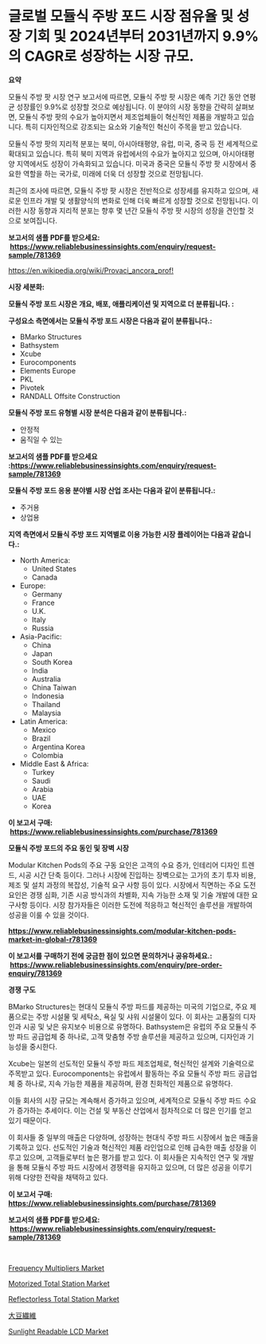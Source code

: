 <p><h1>글로벌 모듈식 주방 포드 시장 점유율 및 성장 기회 및 2024년부터 2031년까지 9.9%의 CAGR로 성장하는 시장 규모.</h1></p><p><strong>요약</strong></p>
<p><p>모듈식 주방 팟 시장 연구 보고서에 따르면, 모듈식 주방 팟 시장은 예측 기간 동안 연평균 성장률인 9.9%로 성장할 것으로 예상됩니다. 이 분야의 시장 동향을 간략히 살펴보면, 모듈식 주방 팟의 수요가 높아지면서 제조업체들이 혁신적인 제품을 개발하고 있습니다. 특히 디자인적으로 강조되는 요소와 기술적인 혁신이 주목을 받고 있습니다.</p><p>모듈식 주방 팟의 지리적 분포는 북미, 아시아태평양, 유럽, 미국, 중국 등 전 세계적으로 확대되고 있습니다. 특히 북미 지역과 유럽에서의 수요가 높아지고 있으며, 아시아태평양 지역에서도 성장이 가속화되고 있습니다. 미국과 중국은 모듈식 주방 팟 시장에서 중요한 역할을 하는 국가로, 미래에 더욱 더 성장할 것으로 전망됩니다.</p><p>최근의 조사에 따르면, 모듈식 주방 팟 시장은 전반적으로 성장세를 유지하고 있으며, 새로운 인프라 개발 및 생활양식의 변화로 인해 더욱 빠르게 성장할 것으로 전망됩니다. 이러한 시장 동향과 지리적 분포는 향후 몇 년간 모듈식 주방 팟 시장의 성장을 견인할 것으로 보여집니다.</p></p>
<p><strong>보고서의 샘플 PDF를 받으세요: &nbsp;<a href="https://www.reliablebusinessinsights.com/enquiry/request-sample/781369">https://www.reliablebusinessinsights.com/enquiry/request-sample/781369</a></strong></p>
<p><a href="https://en.wikipedia.org/wiki/Provaci_ancora_prof!">https://en.wikipedia.org/wiki/Provaci_ancora_prof!</a></p>
<p><strong>시장 세분화:</strong></p>
<p><strong> 모듈식 주방 포드 시장은 개요, 배포, 애플리케이션 및 지역으로 더 분류됩니다. :</strong></p>
<p><strong>구성요소 측면에서는 모듈식 주방 포드 시장은 다음과 같이 분류됩니다.:</strong></p>
<p><ul><li>BMarko Structures</li><li>Bathsystem</li><li>Xcube</li><li>Eurocomponents</li><li>Elements Europe</li><li>PKL</li><li>Pivotek</li><li>RANDALL Offsite Construction</li></ul></p>
<p><strong> 모듈식 주방 포드 유형별 시장 분석은 다음과 같이 분류됩니다.:</strong></p>
<p><ul><li>안정적</li><li>움직일 수 있는</li></ul></p>
<p><strong>보고서의 샘플 PDF를 받으세요 :<a href="https://www.reliablebusinessinsights.com/enquiry/request-sample/781369">https://www.reliablebusinessinsights.com/enquiry/request-sample/781369</a></strong></p>
<p><strong> 모듈식 주방 포드 응용 분야별 시장 산업 조사는 다음과 같이 분류됩니다.:</strong></p>
<p><ul><li>주거용</li><li>상업용</li></ul></p>
<p><strong>지역 측면에서 모듈식 주방 포드 지역별로 이용 가능한 시장 플레이어는 다음과 같습니다.:</strong></p>
<p><ul>
    <li>
        North America:
        <ul>
            <li>United States</li>
            <li>Canada</li>
        </ul>
    </li>
    <li>
        Europe:
        <ul>
            <li>Germany</li>
            <li>France</li>
            <li>U.K.</li>
            <li>Italy</li>
            <li>Russia</li>
        </ul>
    </li>
    <li>
        Asia-Pacific:
        <ul>
            <li>China</li>
            <li>Japan</li>
            <li>South Korea</li>
            <li>India</li>
            <li>Australia</li>
            <li>China Taiwan</li>
            <li>Indonesia</li>
            <li>Thailand</li>
            <li>Malaysia</li>
        </ul>
    </li>
    <li>
        Latin America:
        <ul>
            <li>Mexico</li>
            <li>Brazil</li>
            <li>Argentina Korea</li>
            <li>Colombia</li>
        </ul>
    </li>
    <li>
        Middle East & Africa:
        <ul>
            <li>Turkey</li>
            <li>Saudi</li>
            <li>Arabia</li>
            <li>UAE</li>
            <li>Korea</li>
        </ul>
    </li>
    </ul></p>
<p><strong>이 보고서 구매: &nbsp;<a href="https://www.reliablebusinessinsights.com/purchase/781369">https://www.reliablebusinessinsights.com/purchase/781369</a></strong></p>
<p><strong>모듈식 주방 포드의 주요 동인 및 장벽 시장</strong></p>
<p><p>Modular Kitchen Pods의 주요 구동 요인은 고객의 수요 증가, 인테리어 디자인 트렌드, 시공 시간 단축 등이다. 그러나 시장에 진입하는 장벽으로는 고가의 초기 투자 비용, 제조 및 설치 과정의 복잡성, 기술적 요구 사항 등이 있다. 시장에서 직면하는 주요 도전 요인은 경쟁 심화, 기존 시공 방식과의 차별화, 지속 가능한 소재 및 기술 개발에 대한 요구사항 등이다. 시장 참가자들은 이러한 도전에 적응하고 혁신적인 솔루션을 개발하여 성공을 이룰 수 있을 것이다.</p></p>
<p><strong><a href="https://www.reliablebusinessinsights.com/modular-kitchen-pods-market-in-global-r781369">https://www.reliablebusinessinsights.com/modular-kitchen-pods-market-in-global-r781369</a></strong></p>
<p><strong>이 보고서를 구매하기 전에 궁금한 점이 있으면 문의하거나 공유하세요.: &nbsp;<a href="https://www.reliablebusinessinsights.com/enquiry/pre-order-enquiry/781369">https://www.reliablebusinessinsights.com/enquiry/pre-order-enquiry/781369</a></strong></p>
<p><strong>경쟁 구도</strong></p>
<p><p>BMarko Structures는 현대식 모듈식 주방 파드를 제공하는 미국의 기업으로, 주요 제품으로는 주방 시설물 및 세탁소, 욕실 및 샤워 시설물이 있다. 이 회사는 고품질의 디자인과 시공 및 낮은 유지보수 비용으로 유명하다. Bathsystem은 유럽의 주요 모듈식 주방 파드 공급업체 중 하나로, 고객 맞춤형 주방 솔루션을 제공하고 있으며, 디자인과 기능성을 중시한다.</p><p>Xcube는 일본의 선도적인 모듈식 주방 파드 제조업체로, 혁신적인 설계와 기술력으로 주목받고 있다. Eurocomponents는 유럽에서 활동하는 주요 모듈식 주방 파드 공급업체 중 하나로, 지속 가능한 제품을 제공하며, 환경 친화적인 제품으로 유명하다.</p><p>이들 회사의 시장 규모는 계속해서 증가하고 있으며, 세계적으로 모듈식 주방 파드 수요가 증가하는 추세이다. 이는 건설 및 부동산 산업에서 점차적으로 더 많은 인기를 얻고 있기 때문이다. </p><p>이 회사들 중 일부의 매출은 다양하며, 성장하는 현대식 주방 파드 시장에서 높은 매출을 기록하고 있다. 선도적인 기술과 혁신적인 제품 라인업으로 인해 급속한 매출 성장을 이루고 있으며, 고객들로부터 높은 평가를 받고 있다. 이 회사들은 지속적인 연구 및 개발을 통해 모듈식 주방 파드 시장에서 경쟁력을 유지하고 있으며, 더 많은 성공을 이루기 위해 다양한 전략을 채택하고 있다.</p></p>
<p><strong>이 보고서 구매: &nbsp; <a href="https://www.reliablebusinessinsights.com/purchase/781369">https://www.reliablebusinessinsights.com/purchase/781369</a></strong></p>
<p><strong>보고서의 샘플 PDF를 받으세요: &nbsp;<a href="https://www.reliablebusinessinsights.com/enquiry/request-sample/781369">https://www.reliablebusinessinsights.com/enquiry/request-sample/781369</a></strong><strong></strong></p>
<p>&nbsp;</p>
<p><p><a href="https://github.com/Airanohannonzb68e5pb53oc1/Market-Research-Report-List-3/blob/main/frequency-multipliers-market.md">Frequency Multipliers Market</a></p><p><a href="https://issuu.com/reportprime-2/docs/motorized-total-station-market-size-2030.pptx">Motorized Total Station Market</a></p><p><a href="https://issuu.com/reportprime-2/docs/reflectorless-total-station-market-size-2030.pptx">Reflectorless Total Station Market</a></p><p><a href="https://github.com/TerrellConn/Market-Research-Report-List-1/blob/main/7169448149457.md">大豆繊維</a></p><p><a href="https://github.com/fiixsa/Market-Research-Report-List-3/blob/main/sunlight-readable-lcd-market.md">Sunlight Readable LCD Market</a></p></p>